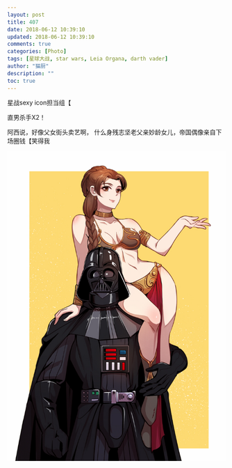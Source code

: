 ```yaml
---
layout: post
title: 407
date: 2018-06-12 10:39:10
updated: 2018-06-12 10:39:10
comments: true
categories: [Photo]
tags: [星球大战, star wars, Leia Organa, darth vader]
author: "猫厨"
description: ""
toc: true
---
```


<p>星战sexy icon担当组【</p> 
<p>直男杀手X2！</p> 
<p>阿西说，好像父女街头卖艺啊，&nbsp;什么身残志坚老父亲妙龄女儿，帝国偶像亲自下场圈钱【笑得我</p>

![](https://raw.githubusercontent.com/alicewish/meowchain247/master/img_cVZNdzJtQk9JV2VFd3ZQZGp1OENLN3pQa3YzUDQ2NHNwcVNhaUZFa3VqQ3l5TERBdFFvZnNRPT0.jpg)